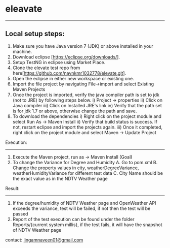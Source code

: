 # eleavate
-------

Local setup steps:
------------------

1. Make sure you have Java version 7 (JDK) or above installed in your machine.
2. Download eclipse [https://eclipse.org/downloads/].
3. Setup TestNG in eclipse using Market Place.
4. Clone the elevate test repo from here[https://github.com/navnkmr1032778/elevate.git].
5. Open the eclipse in either new workspace or existing one.
6. Import the file project by navigating File->import and select Existing Maven Projects
7. Once the project is imported, verify the java compiler path is set to jdk (not to JRE) by following steps below.
   i) Project -> properties
   ii) Click on Java compiler
   iii) Click on Installed JRE's link
   iv) Verify that the path set is for jdk 1.7 or above, otherwise change the path and save.
8. To download the dependencies
   i) Right click on the project module and select Run As -> Maven Install
  ii) Verify that build status is success. If not, restart eclipse and import the projects again.
 iii) Once it completed, right click on the project module and select Maven -> Update Project

 
 
 Execution:
 __________
 
 1. Execute the Maven project, run as -> Maven Install (Goal)
 2. To change the Variance for Degree and Humidity 
 	A. Go to pom.xml
 	B. Change the property values in city, weatherDegreeVariance, weatherHumidityVariance for different test data
 	C. City Name should be the exact value as in the NDTV Weather page
 	
 
 Result:
 _________
 
 1. If the degree/humidity of NDTV Weather page and OpenWeather API exceeds the variance, test will be failed, if not then the test will be passed
 2. Report of the test execution can be found under the folder Reports/{current system millis}, if the test fails, it will have the snapshot of NDTV Weather page
 
 
 contact: lingamnaveen01@gmail.com